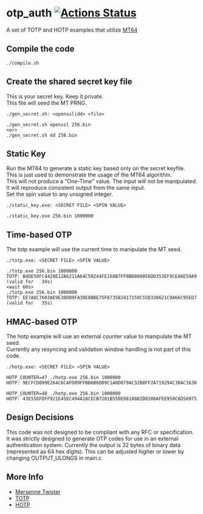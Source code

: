 # otp_auth [![Actions Status](https://github.com/Fullaxx/otp_auth/workflows/CI/badge.svg)](https://github.com/Fullaxx/otp_auth/actions)
A set of TOTP and HOTP examples that utilize [MT64](http://www.math.sci.hiroshima-u.ac.jp/m-mat/MT/VERSIONS/C-LANG/mt19937-64.c)

## Compile the code
```
./compile.sh
```

## Create the shared secret key file
This is your secret key. Keep it private. \
This file will seed the MT PRNG.
```
./gen_secret.sh: <openssl|dd> <file>

./gen_secret.sh openssl 256.bin
<or>
./gen_secret.sh dd 256.bin
```

## Static Key
Run the MT64 to generate a static key based only on the secret keyfile. \
This is just used to demonstrate the usage of the MT64 algorithm. \
This will not produce a "One-Time" value. The input will not be manipulated. \
It will reproduce consistent output from the same input. \
Set the spin value to any unsigned integer.
```
./static_key.exe: <SECRET FILE> <SPIN VALUE>

./static_key.exe 256.bin 1000000
```

## Time-based OTP
The totp example will use the current time to manipulate the MT seed.
```
./totp.exe: <SECRET FILE> <SPIN VALUE>

./totp.exe 256.bin 1000000
TOTP: B4DE50FC4428E12A6211A64C59244FE168B7FF0BD800056DD353EF9CEA6E59A9 (valid for   34s)
<wait 60s>
./totp.exe 256.bin 1000000
TOTP: EE7A8C7603AE9E38DD9FA38E8BBE75F8735B2417159C55D338621C9A66C95ED7 (valid for   35s)
```

## HMAC-based OTP
The hotp example will use an external counter value to manipulate the MT seed. \
Currently any resyncing and validation window handling is not part of this code.
```
./hotp.exe: <SECRET FILE> <SPIN VALUE>

HOTP_COUNTER=47 ./hotp.exe 256.bin 1000000
HOTP: 9ECFCD099E264C6CAFD09FFBB6B6D09C1A0D079AC32B8FF2A719294C30AC1630

HOTP_COUNTER=48 ./hotp.exe 256.bin 1000000
HOTP: 43E55DFDFF921E45EC494A18CECB7201B550E0818882D0200AFEE950C6D58975
```

## Design Decisions
This code was not designed to be compliant with any RFC or specification. It was strictly designed to generate OTP codes for use in an external authentication system.
Currently the output is 32 bytes of binary data (represented as 64 hex digits). This can be adjusted higher or lower by changing OUTPUT_ULONGS in main.c

## More Info
* [Mersenne Twister](https://en.wikipedia.org/wiki/Mersenne_Twister)
* [TOTP](https://en.wikipedia.org/wiki/Time-based_one-time_password)
* [HOTP](https://en.wikipedia.org/wiki/HMAC-based_one-time_password)
